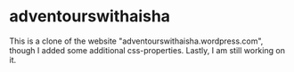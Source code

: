 # adventourswithaisha
This is a clone of the website "adventourswithaisha.wordpress.com", though I added some additional css-properties. Lastly, I am still working on it.
